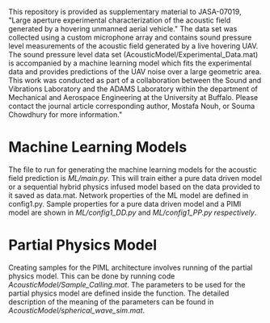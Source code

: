 This repository is provided as supplementary material to JASA-07019, "Large aperture experimental characterization of the acoustic field generated by a hovering unmanned aerial vehicle." The data set was collected using a custom microphone array and contains sound pressure level measurements of the acoustic field generated by a live hovering UAV. The sound pressure level data set (AcousticModel/Experimental_Data.mat) is accompanied by a machine learning model which fits the experimental data and provides predictions of the UAV noise over a large geometric area. This work was conducted as part of a collaboration between the Sound and Vibrations Laboratory and the ADAMS Laboratory within the department of Mechanical and Aerospace Engineering at the University at Buffalo. Please contact the journal article corresponding author, Mostafa Nouh, or Souma Chowdhury for more information."

# Machine Learning Models
The file to run for generating the machine learning models for the acoustic field prediction is _ML/main.py_. This will train either a pure data driven model or a sequential hybrid physics infused model based on the data provided to it saved as data.mat. Network properties of the ML model are defined in config1.py. Sample properties for a pure data driven model and a PIMl model are shown in _ML/config1\_DD.py_ and _ML/config1\_PP.py respectively_.

# Partial Physics Model
Creating samples for the PIML architecture involves running of the partial physics model. This can be done by running code _AcousticModel/Sample\_Calling.mat_. The parameters to be used for the partial physics model are defined inside the function. The detailed description of the meaning of the parameters can be found in _AcousticModel/spherical\_wave\_sim.mat_.
